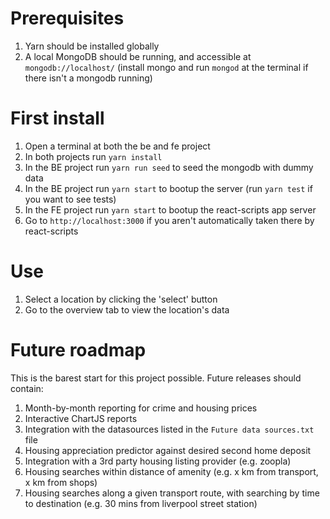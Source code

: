# Prerequisites

1. Yarn should be installed globally
2. A local MongoDB should be running, and accessible at `mongodb://localhost/` (install mongo and run `mongod` at the terminal if there isn't a mongodb running)

# First install

1. Open a terminal at both the be and fe project
2. In both projects run `yarn install`
3. In the BE project run `yarn run seed` to seed the mongodb with dummy data
4. In the BE project run `yarn start` to bootup the server (run `yarn test` if you want to see tests)
5. In the FE project run `yarn start` to bootup the react-scripts app server
6. Go to `http://localhost:3000` if you aren't automatically taken there by react-scripts

# Use

1. Select a location by clicking the 'select' button
2. Go to the overview tab to view the location's data

# Future roadmap

This is the barest start for this project possible. Future releases should contain:

1. Month-by-month reporting for crime and housing prices
2. Interactive ChartJS reports
3. Integration with the datasources listed in the `Future data sources.txt` file
4. Housing appreciation predictor against desired second home deposit
5. Integration with a 3rd party housing listing provider (e.g. zoopla)
6. Housing searches within distance of amenity (e.g. x km from transport, x km from shops)
7. Housing searches along a given transport route, with searching by time to destination (e.g. 30 mins from liverpool street station)